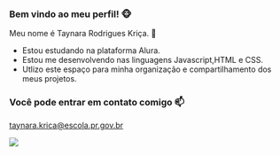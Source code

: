 ### Bem vindo ao meu perfil! 🐵

 Meu nome é Taynara Rodrigues Kriça. 🦄

- Estou estudando na plataforma Alura.
- Estou me desenvolvendo nas linguagens Javascript,HTML e CSS.
- Utlizo este espaço para minha organização e compartilhamento dos meus projetos.

 ### Você pode entrar em contato comigo 📫 
 
   taynara.krica@escola.pr.gov.br

  ![](https://media.tenor.com/KZyMHwT2FpYAAAAC/orochi-orochinho.gif)


 

